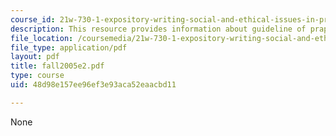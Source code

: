 ```yaml
---
course_id: 21w-730-1-expository-writing-social-and-ethical-issues-in-print-photography-and-film-fall-2005
description: This resource provides information about guideline of praparing the essay.
file_location: /coursemedia/21w-730-1-expository-writing-social-and-ethical-issues-in-print-photography-and-film-fall-2005/48d98e157ee96ef3e93aca52eaacbd11_fall2005e2.pdf
file_type: application/pdf
layout: pdf
title: fall2005e2.pdf
type: course
uid: 48d98e157ee96ef3e93aca52eaacbd11

---
```

None